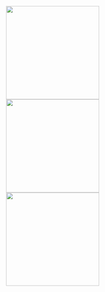  <img src="https://user-images.githubusercontent.com/71776563/95505839-8bceca00-099e-11eb-94f8-c58d07a81c42.png" width="255px">
 <img src="https://user-images.githubusercontent.com/71776563/95505841-8c676080-099e-11eb-97a3-a39f1167fbb5.png" width="255px">
 <img src="https://user-images.githubusercontent.com/71776563/95505843-8c676080-099e-11eb-8490-63688cfdec35.png" width="255px">
